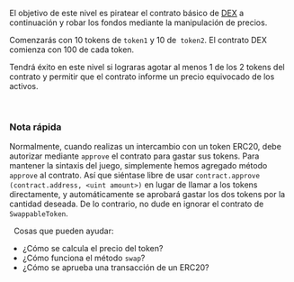 El objetivo de este nivel es piratear el contrato básico de [DEX](https://en.wikipedia.org/wiki/Decentralized_exchange) a continuación y robar los fondos mediante la manipulación de precios.

Comenzarás con 10 tokens de `token1` y 10 de` token2`. El contrato DEX comienza con 100 de cada token.

Tendrá éxito en este nivel si lograras agotar al menos 1 de los 2 tokens del contrato y permitir que el contrato informe un precio equivocado de los activos.

&nbsp;
### Nota rápida
Normalmente, cuando realizas un intercambio con un token ERC20, debe autorizar mediante `approve` el contrato para gastar sus tokens. Para mantener la sintaxis del juego, simplemente hemos agregado método `approve` al contrato. Así que siéntase libre de usar `contract.approve (contract.address, <uint amount>)` en lugar de llamar a los tokens directamente, y automáticamente se aprobará gastar los dos tokens por la cantidad deseada. De lo contrario, no dude en ignorar el contrato de `SwappableToken`.

&nbsp;
Cosas que pueden ayudar:
* ¿Cómo se calcula el precio del token?
* ¿Cómo funciona el método `swap`?
* ¿Cómo se aprueba  una transacción de un ERC20?